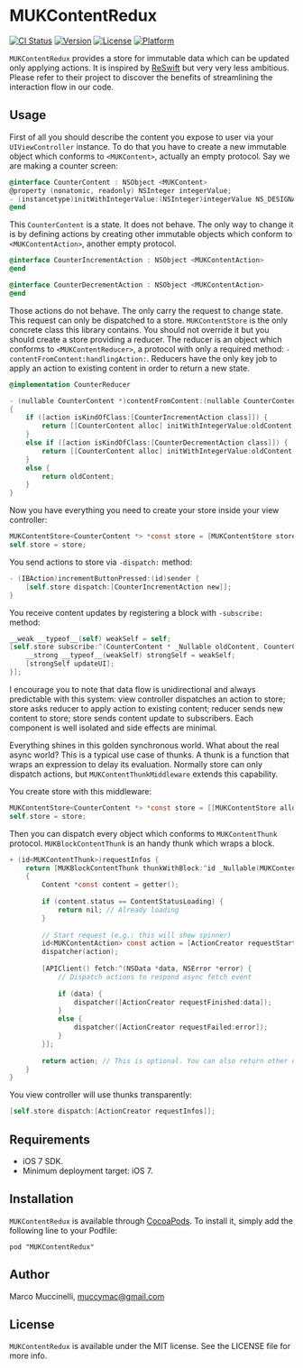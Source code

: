 # MUKContentRedux

[![CI Status](http://img.shields.io/travis/muccy/MUKContentRedux.svg?style=flat)](https://travis-ci.org/muccy/MUKContentRedux)
[![Version](https://img.shields.io/cocoapods/v/MUKContentRedux.svg?style=flat)](http://cocoadocs.org/docsets/MUKContentRedux)
[![License](https://img.shields.io/cocoapods/l/MUKContentRedux.svg?style=flat)](http://cocoadocs.org/docsets/MUKContentRedux)
[![Platform](https://img.shields.io/cocoapods/p/MUKContentRedux.svg?style=flat)](http://cocoadocs.org/docsets/MUKContentRedux)

`MUKContentRedux` provides a store for immutable data which can be updated only applying actions. It is inspired by [ReSwift](https://github.com/ReSwift/ReSwift) but very very less ambitious. Please refer to their project to discover the benefits of streamlining the interaction flow in our code.

## Usage

First of all you should describe the content you expose to user via your `UIViewController` instance. To do that you have to create a new immutable object which conforms to `<MUKContent>`, actually an empty protocol.
Say we are making a counter screen:

```objective-c
@interface CounterContent : NSObject <MUKContent>
@property (nonatomic, readonly) NSInteger integerValue;
- (instancetype)initWithIntegerValue:(NSInteger)integerValue NS_DESIGNATED_INITIALIZER;
@end
```

This `CounterContent` is a state. It does not behave. The only way to change it is by defining actions by creating other immutable objects which conform to `<MUKContentAction>`, another empty protocol.
    
```objective-c
@interface CounterIncrementAction : NSObject <MUKContentAction>
@end

@interface CounterDecrementAction : NSObject <MUKContentAction>
@end
```

Those actions do not behave. The only carry the request to change state. This request can only be dispatched to a store. `MUKContentStore` is the only concrete class this library contains. You should not override it but you should create a store providing a reducer. The reducer is an object which conforms to `<MUKContentReducer>`, a protocol with only a required method: `-contentFromContent:handlingAction:`. Reducers have the only key job to apply an action to existing content in order to return a new state.
    
```objective-c
@implementation CounterReducer

- (nullable CounterContent *)contentFromContent:(nullable CounterContent *)oldContent handlingAction:(id<MUKContentAction>)action
{
    if ([action isKindOfClass:[CounterIncrementAction class]]) {
        return [[CounterContent alloc] initWithIntegerValue:oldContent.integerValue + 1];
    }
    else if ([action isKindOfClass:[CounterDecrementAction class]]) {
        return [[CounterContent alloc] initWithIntegerValue:oldContent.integerValue - 1];
    }
    else {
        return oldContent;
    }
}
```

Now you have everything you need to create your store inside your view controller:

```objective-c
MUKContentStore<CounterContent *> *const store = [MUKContentStore storeWithReducer:[CounterReducer new]];
self.store = store;
```

You send actions to store via `-dispatch:` method:

```objective-c
- (IBAction)incrementButtonPressed:(id)sender {
    [self.store dispatch:[CounterIncrementAction new]];
}
```

You receive content updates by registering a block with `-subscribe:` method:

```objective-c
__weak __typeof__(self) weakSelf = self;
[self.store subscribe:^(CounterContent * _Nullable oldContent, CounterContent * _Nullable newContent) {
    __strong __typeof__(weakSelf) strongSelf = weakSelf;
    [strongSelf updateUI];
}];
```

I encourage you to note that data flow is unidirectional and always predictable with this system: view controller dispatches an action to store; store asks reducer to apply action to existing content; reducer sends new content to store; store sends content update to subscribers. Each component is well isolated and side effects are minimal.

Everything shines in this golden synchronous world. What about the real async world? This is a typical use case of thunks. A thunk is a function that wraps an expression to delay its evaluation. Normally store can only dispatch actions, but `MUKContentThunkMiddleware` extends this capability.

You create store with this middleware:

```objective-c
MUKContentStore<CounterContent *> *const store = [[MUKContentStore alloc] initWithReducer:[CounterReducer new] content:nil middlewares:@[ [MUKContentThunkMiddleware new] ]];
self.store = store;
```

Then you can dispatch every object which conforms to `MUKContentThunk` protocol. `MUKBlockContentThunk` is an handy thunk which wraps a block.

```objective-c
+ (id<MUKContentThunk>)requestInfos {
    return [MUKBlockContentThunk thunkWithBlock:^id _Nullable(MUKContentDispatcher _Nullable dispatcher, MUKContentGetter _Nonnull getter)
    {
        Content *const content = getter();
        
        if (content.status == ContentStatusLoading) {
            return nil; // Already loading
        }
        
        // Start request (e.g.: this will show spinner)
        id<MUKContentAction> const action = [ActionCreator requestStart];
        dispatcher(action);
        
        [APIClient() fetch:^(NSData *data, NSError *error) {
            // Dispatch actions to respond async fetch event
            
            if (data) {
                dispatcher([ActionCreator requestFinished:data]);
            }
            else {
                dispatcher([ActionCreator requestFailed:error]);
            }
        }];
        
        return action; // This is optional. You can also return other objects (e.g.: a token to cancel fetch)
    }
}
```

You view controller will use thunks transparently:

```objective-c
[self.store dispatch:[ActionCreator requestInfos]];
```

## Requirements

* iOS 7 SDK.
* Minimum deployment target: iOS 7.

## Installation

`MUKContentRedux` is available through [CocoaPods](http://cocoapods.org). To install
it, simply add the following line to your Podfile:

    pod "MUKContentRedux"
	
## Author

Marco Muccinelli, muccymac@gmail.com

## License

`MUKContentRedux` is available under the MIT license. See the LICENSE file for more info.
